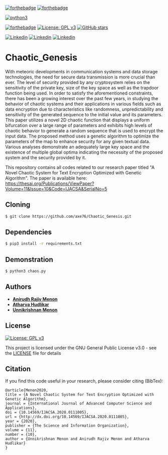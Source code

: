 
[![forthebadge](https://forthebadge.com/images/badges/powered-by-black-magic.svg)](https://forthebadge.com) [![forthebadge](https://forthebadge.com/images/badges/powered-by-coffee.svg)](https://forthebadge.com)

[![python3](https://img.shields.io/badge/python3-v3.6-teal?style=for-the-badge&logo=python)](https://www.python.org)

[![forthebadge](https://forthebadge.com/images/badges/works-on-my-machine.svg)](https://forthebadge.com)
 [![License: GPL v3](https://img.shields.io/badge/License-GPL%20v3-purple.svg)](http://www.gnu.org/licenses/gpl-3.0) [![GitHub stars](https://img.shields.io/github/stars/7divs7/Project_Scytale.svg?style=social&label=Star&maxAge=2592000)](https://GitHub.com/7divs7/Project_Scytale/stargazers/)

[![Linkedin](https://img.shields.io/badge/Linkedin-Anirudh%20Menon-success?style=for-the-badge&logo=linkedin)](https://www.linkedin.com/in/anirudh-menon-0b7764170/)
[![Linkedin](https://img.shields.io/badge/Linkedin-Atharva%20Hudlikar-blue?style=for-the-badge&logo=linkedin)](https://www.linkedin.com/in/atharva-hudlikar/)
[![Linkedin](https://img.shields.io/badge/Linkedin-Unnikrishnan%20Menon-red?style=for-the-badge&logo=linkedin)](https://www.linkedin.com/in/unnikrishnan-menon-aa013415a/)

# Chaotic_Genesis

With meteoric developments in communication systems and data storage technologies, the need for secure data transmission is more crucial than ever. The level of security provided by any cryptosystem relies on the sensitivity of the private key, size of the key space as well as the trapdoor function being used. In order to satisfy the aforementioned constraints, there has been a growing interest over the past few years, in studying the behavior of chaotic systems and their applications in various fields such as data encryption due to characteristics like randomness, unpredictability and sensitivity of the generated sequence to the initial value and its parameters. This paper utilizes a novel 2D chaotic function that displays a uniform bifurcation over a large range of parameters and exhibits high levels of chaotic behavior to generate a random sequence that is used to encrypt the input data. The proposed method uses a genetic algorithm to optimize the parameters of the map to enhance security for any given textual data. Various analyses demonstrate an adequately large key space and the existence of multiple global optima indicating the necessity of the proposed system and the security provided by it. <br/>

This repository contains all codes related to our research paper titled "A Novel Chaotic System for Text Encryption Optimized with Genetic Algorithm". The paper is available here: <br/>
https://thesai.org/Publications/ViewPaper?Volume=11&Issue=10&Code=IJACSA&SerialNo=5


## Cloning
```bash
$ git clone https://github.com/axe76/Chaotic_Genesis.git
```

## Dependencies
```bash
$ pip3 install -r requirements.txt
```

## Demonstration
```bash
$ python3 chaos.py
```

## Authors
* [**Anirudh Rajiv Menon**](https://github.com/axe76)
* [**Atharva Hudlikar**](https://github.com/Mastermind0100)
* [**Unnikrishnan Menon**](https://github.com/7enTropy7)

## License
[![License: GPL v3](https://img.shields.io/badge/License-GPL%20v3-blueviolet.svg)](http://www.gnu.org/licenses/gpl-3.0)

This project is licensed under the GNU General Public License v3.0 - see the [LICENSE](LICENSE) file for details

## Citation
If you find this code useful in your research, please consider citing (BibTex): 
```
@article{Menon2020, 
title = {A Novel Chaotic System for Text Encryption Optimized with Genetic Algorithm},
journal = {International Journal of Advanced Computer Science and Applications},
doi = {10.14569/IJACSA.2020.0111005},
url = {http://dx.doi.org/10.14569/IJACSA.2020.0111005},
year = {2020},
publisher = {The Science and Information Organization},
volume = {11},
number = {10},
author = {Unnikrishnan Menon and Anirudh Rajiv Menon and Atharva Hudlikar}
}
```
